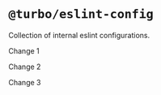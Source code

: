 # `@turbo/eslint-config`

Collection of internal eslint configurations.

Change 1

Change 2

Change 3
